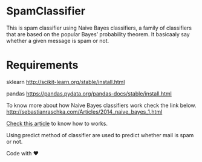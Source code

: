 # SpamClassifier
This is spam classifier using Naive Bayes classifiers, a family of classifiers that are based on the popular Bayes’
probability theorem. It basicaaly say whether a given message is spam or not. 

# Requirements

sklearn
http://scikit-learn.org/stable/install.html

pandas
https://pandas.pydata.org/pandas-docs/stable/install.html


To know more about how Naive Bayes classifiers work check the link below.
http://sebastianraschka.com/Articles/2014_naive_bayes_1.html


<a href=""> Check this article</a> to know how to works.

Using predict method of classifier are used to predict whether mail is spam or not. 

Code with :heart:
